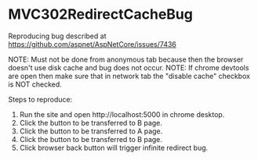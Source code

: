 # MVC302RedirectCacheBug
Reproducing bug described at https://github.com/aspnet/AspNetCore/issues/7436

NOTE: Must not be done from anonymous tab because then the browser doesn't use disk cache and bug does not occur.
NOTE: If chrome devtools are open then make sure that in network tab the "disable cache" checkbox is NOT checked.

Steps to reproduce:
1. Run the site and open http://localhost:5000 in chrome desktop.
2. Click the button to be transferred to B page.
3. Click the button to be transferred to A page.
4. Click the button to be transferred to B page.
5. Click browser back button will trigger infinite redirect bug.
